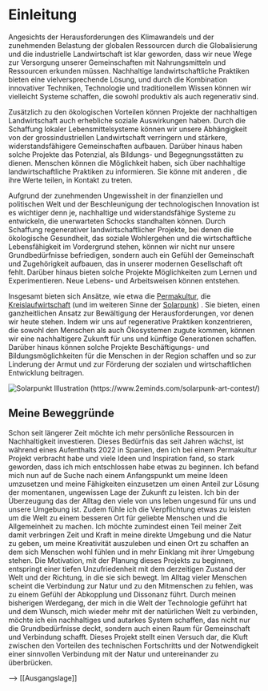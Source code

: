 # Einleitung

Angesichts der Herausforderungen des Klimawandels und der zunehmenden Belastung der globalen Ressourcen durch die Globalisierung und die industrielle Landwirtschaft ist klar geworden, dass wir neue Wege zur Versorgung unserer Gemeinschaften mit Nahrungsmitteln und Ressourcen erkunden müssen. Nachhaltige landwirtschaftliche Praktiken bieten eine vielversprechende Lösung, und durch die Kombination innovativer Techniken, Technologie und traditionellem Wissen können wir vielleicht Systeme schaffen, die sowohl produktiv als auch regenerativ sind.

Zusätzlich zu den ökologischen Vorteilen können Projekte der nachhaltigen Landwirtschaft auch erhebliche soziale Auswirkungen haben. Durch die Schaffung lokaler Lebensmittelsysteme können wir unsere Abhängigkeit von der grossindustriellen Landwirtschaft verringern und stärkere, widerstandsfähigere Gemeinschaften aufbauen. Darüber hinaus haben solche Projekte das Potenzial, als Bildungs- und Begegnungsstätten zu dienen.  Menschen können die Möglichkeit haben, sich über nachhaltige landwirtschaftliche Praktiken zu informieren. Sie könne mit anderen , die ihre Werte teilen, in Kontakt zu treten.

Aufgrund der zunehmenden Ungewissheit in der finanziellen und politischen Welt und der Beschleunigung der technologischen Innovation ist es wichtiger denn je, nachhaltige und widerstandsfähige Systeme zu entwickeln, die unerwarteten Schocks standhalten können.  Durch  Schaffung regenerativer landwirtschaftlicher Projekte, bei denen die ökologische Gesundheit, das soziale Wohlergehen und die wirtschaftliche Lebensfähigkeit im Vordergrund stehen, können wir nicht nur unsere Grundbedürfnisse befriedigen, sondern auch ein Gefühl der Gemeinschaft und Zugehörigkeit aufbauen, das in unserer modernen Gesellschaft oft fehlt. Darüber hinaus bieten solche Projekte Möglichkeiten zum Lernen und Experimentieren.  Neue Lebens- und Arbeitsweisen können entstehen.

Insgesamt bieten sich Ansätze, wie etwa die [Permakultur](https://de.wikipedia.org/wiki/Permakultur), die [Kreislaufwirtschaft](https://www.bafu.admin.ch/bafu/de/home/themen/wirtschaft-konsum/fachinformationen/kreislaufwirtschaft.html) (und im weiteren Sinne der [Solarpunk](https://de.wikipedia.org/wiki/Solarpunk)) . Sie bieten, einen ganzheitlichen Ansatz zur Bewältigung der Herausforderungen, vor denen wir heute stehen. Indem wir uns auf regenerative Praktiken konzentrieren, die sowohl den Menschen als auch Ökosystemen zugute kommen, können wir eine nachhaltigere Zukunft für uns und künftige Generationen schaffen. Darüber hinaus können solche Projekte Beschäftigungs- und Bildungsmöglichkeiten für die Menschen in der Region schaffen und so zur Linderung der Armut und zur Förderung der sozialen und wirtschaftlichen Entwicklung beitragen. 

![Solarpunkt Illustration (https://www.2eminds.com/solarpunk-art-contest/)](/../../media/solarpunk.png)


## Meine Beweggründe

Schon seit längerer Zeit möchte ich mehr persönliche Ressourcen in Nachhaltigkeit investieren. Dieses Bedürfnis das seit Jahren wächst, ist während eines Aufenthalts 2022 in Spanien, den ich bei einem Permakultur Projekt verbracht habe und viele Ideen und Inspiration fand, so stark geworden, dass ich mich entschlossen habe etwas zu beginnen.
Ich befand mich nun auf de Suche nach einem Anfangspunkt um meine Ideen umzusetzen und meine Fähigkeiten einzusetzen um einen Anteil zur Lösung der momentanen, ungewissen Lage der Zukunft zu leisten.
Ich bin der Überzeugung das der Alltag den viele von uns leben ungesund für uns und unsere Umgebung ist. Zudem fühle ich die Verpflichtung etwas zu leisten um die Welt zu einem besseren Ort für geliebte Menschen und die Allgemeinheit zu machen. 
Ich möchte zumindest einen Teil meiner Zeit damit verbringen Zeit und Kraft in meine direkte Umgebung und die Natur zu geben, um meine Kreativität auszuleben und einen Ort zu schaffen an dem sich Menschen wohl fühlen und in mehr Einklang mit ihrer Umgebung stehen.
Die Motivation, mit der Planung dieses Projekts zu beginnen, entspringt einer tiefen Unzufriedenheit mit dem derzeitigen Zustand der Welt und der Richtung, in die sie sich bewegt. Im Alltag vieler Menschen scheint die Verbindung zur Natur und zu den Mitmenschen zu fehlen, was zu einem Gefühl der Abkopplung und Dissonanz führt. 
Durch meinen bisherigen Werdegang, der mich in die Welt der Technologie geführt hat und dem Wunsch, mich wieder mehr mit der natürlichen Welt zu verbinden, möchte ich ein nachhaltiges und autarkes System schaffen, das nicht nur die Grundbedürfnisse deckt, sondern auch einen Raum für Gemeinschaft und Verbindung schafft. Dieses Projekt stellt einen Versuch dar, die Kluft zwischen den Vorteilen des technischen Fortschritts und der Notwendigkeit einer sinnvollen Verbindung mit der Natur und untereinander zu überbrücken.


--> [[Ausgangslage]]